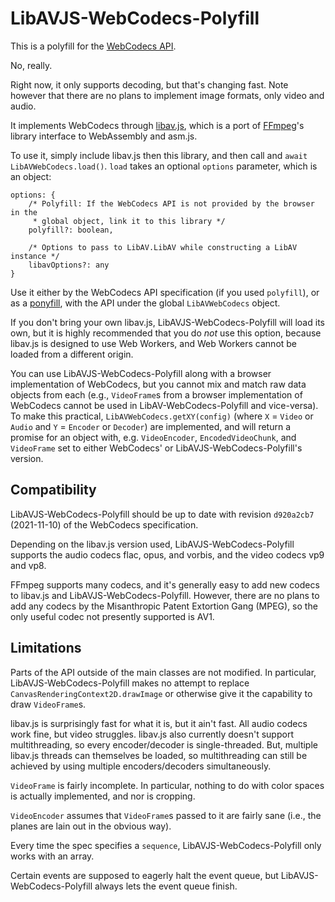 # LibAVJS-WebCodecs-Polyfill

This is a polyfill for the [WebCodecs API](https://w3c.github.io/webcodecs/).

No, really.

Right now, it only supports decoding, but that's changing fast. Note however
that there are no plans to implement image formats, only video and audio.

It implements WebCodecs through
[libav.js](https://github.com/Yahweasel/libav.js/), which is a port of
[FFmpeg](https://ffmpeg.org/)'s library interface to WebAssembly and asm.js.

To use it, simply include libav.js then this library, and then call and `await`
`LibAVWebCodecs.load()`. `load` takes an optional `options` parameter, which is
an object:

```
options: {
    /* Polyfill: If the WebCodecs API is not provided by the browser in the
     * global object, link it to this library */
    polyfill?: boolean,

    /* Options to pass to LibAV.LibAV while constructing a LibAV instance */
    libavOptions?: any
}
```

Use it either by the WebCodecs API specification (if you used `polyfill`), or
as a [ponyfill](https://ponyfill.com), with the API under the global
`LibAVWebCodecs` object.

If you don't bring your own libav.js, LibAVJS-WebCodecs-Polyfill will load its
own, but it is highly recommended that you do *not* use this option, because
libav.js is designed to use Web Workers, and Web Workers cannot be loaded from
a different origin.

You can use LibAVJS-WebCodecs-Polyfill along with a browser implementation of
WebCodecs, but you cannot mix and match raw data objects from each (e.g.,
`VideoFrame`s from a browser implementation of WebCodecs cannot be used in
LibAV-WebCodecs-Polyfill and vice-versa). To make this practical,
`LibAVWebCodecs.getXY(config)` (where `X` = `Video` or `Audio` and `Y` =
`Encoder` or `Decoder`) are implemented, and will return a promise for an
object with, e.g.  `VideoEncoder`, `EncodedVideoChunk`, and `VideoFrame` set to
either WebCodecs' or LibAVJS-WebCodecs-Polyfill's version.


## Compatibility

LibAVJS-WebCodecs-Polyfill should be up to date with revision `d920a2cb7`
(2021-11-10) of the WebCodecs specification.

Depending on the libav.js version used, LibAVJS-WebCodecs-Polyfill supports the
audio codecs flac, opus, and vorbis, and the video codecs vp9 and vp8.

FFmpeg supports many codecs, and it's generally easy to add new codecs to
libav.js and LibAVJS-WebCodecs-Polyfill. However, there are no plans to add any
codecs by the Misanthropic Patent Extortion Gang (MPEG), so the only useful
codec not presently supported is AV1.


## Limitations

Parts of the API outside of the main classes are not modified. In particular,
LibAVJS-WebCodecs-Polyfill makes no attempt to replace
`CanvasRenderingContext2D.drawImage` or otherwise give it the capability to
draw `VideoFrame`s.

libav.js is surprisingly fast for what it is, but it ain't fast. All audio
codecs work fine, but video struggles. libav.js also currently doesn't support
multithreading, so every encoder/decoder is single-threaded. But, multiple
libav.js threads can themselves be loaded, so multithreading can still be
achieved by using multiple encoders/decoders simultaneously.

`VideoFrame` is fairly incomplete. In particular, nothing to do with color
spaces is actually implemented, and nor is cropping.

`VideoEncoder` assumes that `VideoFrame`s passed to it are fairly sane (i.e.,
the planes are lain out in the obvious way).

Every time the spec specifies a `sequence`, LibAVJS-WebCodecs-Polyfill only
works with an array.

Certain events are supposed to eagerly halt the event queue, but
LibAVJS-WebCodecs-Polyfill always lets the event queue finish.

